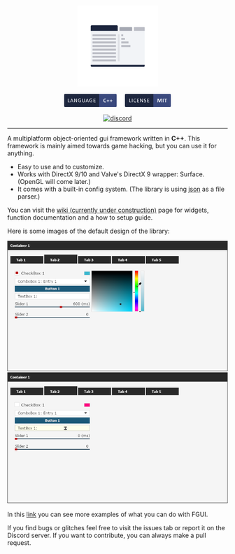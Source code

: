 <p align="center">
  <img width="185" src="resources/repo/fgui_logo.png" alt="logo">
</p>

<p align="center">
    <a href="https://en.wikipedia.org/wiki/C%2B%2B"><img width="120" height="30" src="resources/repo/language.svg" alt="c++"></a>
    <a href="https://github.com/otvv/fgui/blob/master/LICENSE"><img width="120" height="30" src="resources/repo/license.svg" alt="mit"></a>
</p>

<p align="center"> 
  <a href="https://discord.gg/jF3psdk"><img width="245" src="https://discordapp.com/api/guilds/626007641037996073/widget.png?style=banner3" alt="discord"></a>
</p>

***

A multiplatform object-oriented gui framework written in **C++**. This framework is mainly aimed towards game hacking, but you can use it for anything.

  * Easy to use and to customize.
  * Works with DirectX 9/10 and Valve's DirectX 9 wrapper: Surface. (OpenGL will come later.)
  * It comes with a built-in config system. (The library is using [json](https://github.com/nlohmann/json) as a file parser.)

You can visit the [wiki (currently under construction)](https://github.com/otvv/fgui/wiki) page for widgets, function documentation and a how to setup guide.

Here is some images of the default design of the library:

![img1](resources/repo/fgui_default_layout_1.png)
![img2](resources/repo/fgui_default_layout_2.png)

In this [link](https://github.com/otvv/fgui/tree/master/resources) you can see more examples of what you can do with FGUI.

If you find bugs or glitches feel free to visit the issues tab or report it on the Discord server. 
If you want to contribute, you can always make a pull request.
